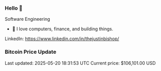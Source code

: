 ### Hello 🤙  

Software Engineering

- 🔭 I love computers, finance, and building things.
  
LinkedIn: https://www.linkedin.com/in/thejustinbishop/  

























































































































































































































































































































### Bitcoin Price Update
Last updated: 2025-05-20 18:31:53 UTC
Current price: $106,101.00 USD
